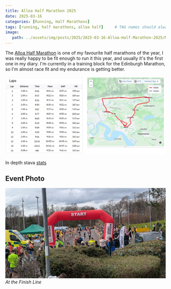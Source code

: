 ```yaml
---
title: Alloa Half Marathon 2025
date: 2025-03-16
categories: [Running, Half Marathons]
tags: [running, half marathons, alloa half]     # TAG names should always be lowercase
image:
   path: ../assets/img/posts/2025/2025-03-16-Alloa-Half-Marathon-2025/Medal.webp
---
```


The [Alloa Half Marathon](https://www.alloahalfmarathon.co.uk/) is one of my favourite half marathons of the year, I was really happy to be fit enough to run it this year, and usually it's the first one in my diary. I'm currently in a training block for the Edinburgh Marathon, so I'm almost race fit and my endurance is getting better.

![Strave Stats](../assets/img/posts/2025/2025-03-16-Alloa-Half-Marathon-2025/Strava_Stats.webp)

In depth stava [stats](https://www.strava.com/activities/13896620288)

## Event Photo

![At the finish line](../assets/img/posts/2025/2025-03-16-Alloa-Half-Marathon-2025/Finish_Line.webp)_At the Finish Line_
